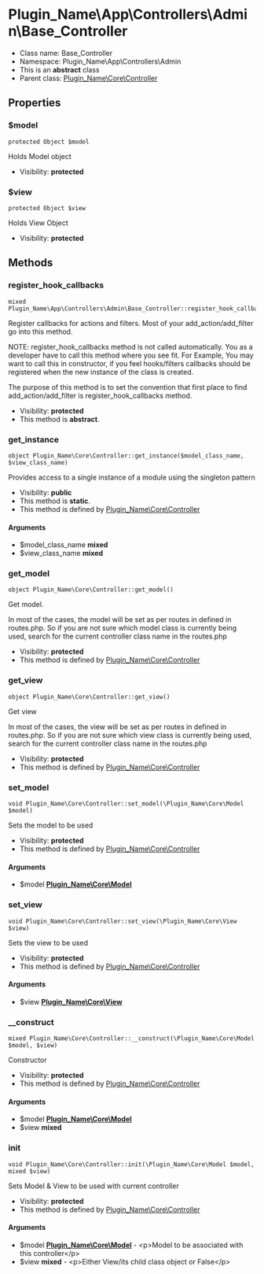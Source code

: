 Plugin_Name\App\Controllers\Admin\Base_Controller
===============






* Class name: Base_Controller
* Namespace: Plugin_Name\App\Controllers\Admin
* This is an **abstract** class
* Parent class: [Plugin_Name\Core\Controller](Plugin_Name-Core-Controller.md)





Properties
----------


### $model

    protected Object $model

Holds Model object



* Visibility: **protected**


### $view

    protected Object $view

Holds View Object



* Visibility: **protected**


Methods
-------


### register_hook_callbacks

    mixed Plugin_Name\App\Controllers\Admin\Base_Controller::register_hook_callbacks()

Register callbacks for actions and filters. Most of your add_action/add_filter
go into this method.

NOTE: register_hook_callbacks method is not called automatically. You
as a developer have to call this method where you see fit. For Example,
You may want to call this in constructor, if you feel hooks/filters
callbacks should be registered when the new instance of the class
is created.

The purpose of this method is to set the convention that first place to
find add_action/add_filter is register_hook_callbacks method.

* Visibility: **protected**
* This method is **abstract**.




### get_instance

    object Plugin_Name\Core\Controller::get_instance($model_class_name, $view_class_name)

Provides access to a single instance of a module using the singleton pattern



* Visibility: **public**
* This method is **static**.
* This method is defined by [Plugin_Name\Core\Controller](Plugin_Name-Core-Controller.md)


#### Arguments
* $model_class_name **mixed**
* $view_class_name **mixed**



### get_model

    object Plugin_Name\Core\Controller::get_model()

Get model.

In most of the cases, the model will be set as per routes in defined in routes.php.
So if you are not sure which model class is currently being used, search for the
current controller class name in the routes.php

* Visibility: **protected**
* This method is defined by [Plugin_Name\Core\Controller](Plugin_Name-Core-Controller.md)




### get_view

    object Plugin_Name\Core\Controller::get_view()

Get view

In most of the cases, the view will be set as per routes in defined in routes.php.
So if you are not sure which view class is currently being used, search for the
current controller class name in the routes.php

* Visibility: **protected**
* This method is defined by [Plugin_Name\Core\Controller](Plugin_Name-Core-Controller.md)




### set_model

    void Plugin_Name\Core\Controller::set_model(\Plugin_Name\Core\Model $model)

Sets the model to be used



* Visibility: **protected**
* This method is defined by [Plugin_Name\Core\Controller](Plugin_Name-Core-Controller.md)


#### Arguments
* $model **[Plugin_Name\Core\Model](Plugin_Name-Core-Model.md)**



### set_view

    void Plugin_Name\Core\Controller::set_view(\Plugin_Name\Core\View $view)

Sets the view to be used



* Visibility: **protected**
* This method is defined by [Plugin_Name\Core\Controller](Plugin_Name-Core-Controller.md)


#### Arguments
* $view **[Plugin_Name\Core\View](Plugin_Name-Core-View.md)**



### __construct

    mixed Plugin_Name\Core\Controller::__construct(\Plugin_Name\Core\Model $model, $view)

Constructor



* Visibility: **protected**
* This method is defined by [Plugin_Name\Core\Controller](Plugin_Name-Core-Controller.md)


#### Arguments
* $model **[Plugin_Name\Core\Model](Plugin_Name-Core-Model.md)**
* $view **mixed**



### init

    void Plugin_Name\Core\Controller::init(\Plugin_Name\Core\Model $model, mixed $view)

Sets Model & View to be used with current controller



* Visibility: **protected**
* This method is defined by [Plugin_Name\Core\Controller](Plugin_Name-Core-Controller.md)


#### Arguments
* $model **[Plugin_Name\Core\Model](Plugin_Name-Core-Model.md)** - &lt;p&gt;Model to be associated with this controller&lt;/p&gt;
* $view **mixed** - &lt;p&gt;Either View/its child class object or False&lt;/p&gt;


